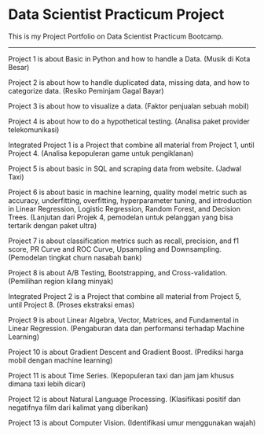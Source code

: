 # Data Scientist Practicum Project

This is my Project Portfolio on Data Scientist Practicum Bootcamp.

---
Project 1 is about Basic in Python and how to handle a Data. (Musik di Kota Besar)

Project 2 is about how to handle duplicated data, missing data, and how to categorize data. (Resiko Peminjam Gagal Bayar)

Project 3 is about how to visualize a data. (Faktor penjualan sebuah mobil)

Project 4 is about how to do a hypothetical testing. (Analisa paket provider telekomunikasi)

Integrated Project 1 is a Project that combine all material from Project 1, until Project 4. (Analisa kepopuleran game untuk pengiklanan)

Project 5 is about basic in SQL and scraping data from website. (Jadwal Taxi)

Project 6 is about basic in machine learning, quality model metric such as accuracy, underfitting, overfitting, hyperparameter tuning, and introduction in Linear Regression, Logistic Regression, Random Forest, and Decision Trees. (Lanjutan dari Projek 4, pemodelan untuk pelanggan yang bisa tertarik dengan paket ultra)

Project 7 is about classification metrics such as recall, precision, and f1 score, PR Curve and ROC Curve, Upsampling and Downsampling. (Pemodelan tingkat churn nasabah bank)

Project 8 is about A/B Testing, Bootstrapping, and Cross-validation. (Pemilihan region kilang minyak)

Integrated Project 2 is a Project that combine all material from Project 5, until Project 8. (Proses ekstraksi emas)

Project 9 is about Linear Algebra, Vector, Matrices, and Fundamental in Linear Regression. (Pengaburan data dan performansi terhadap Machine Learning)

Project 10 is about Gradient Descent and Gradient Boost. (Prediksi harga mobil dengan machine learning)

Project 11 is about Time Series. (Kepopuleran taxi dan jam jam khusus dimana taxi lebih dicari)

Project 12 is about Natural Language Processing. (Klasifikasi positif dan negatifnya film dari kalimat yang diberikan)

Project 13 is about Computer Vision. (Identifikasi umur menggunakan wajah)

